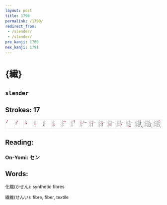 ```yaml
---
layout: post
title: 1790
permalink: /1790/
redirect_from:
 - /slender/
 - /slender/
pre_kanji: 1789
nex_kanji: 1791
---
```


# {繊}

## `slender`

## Strokes: 17

<div class="stroke"><img src="../images/E7B98A.png" /></div>

## Reading:

### On-Yomi: セン

## Words:

化繊(かせん): synthetic fibres

繊維(せんい): fibre, fiber, textile
